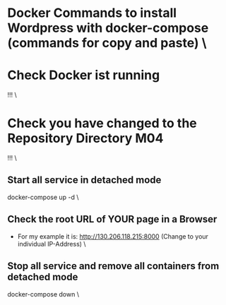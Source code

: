 # Docker Commands to install Wordpress with docker-compose (commands for copy and paste) \

# Check Docker ist running
!!! \

# Check you have changed to the Repository Directory M04
!!! \

## Start all service in detached mode
docker-compose up -d \

## Check the root URL of YOUR page in a Browser
- For my example it is: http://130.206.118.215:8000 (Change to your individual IP-Address) \

## Stop all service and remove all containers from detached mode
docker-compose down \
